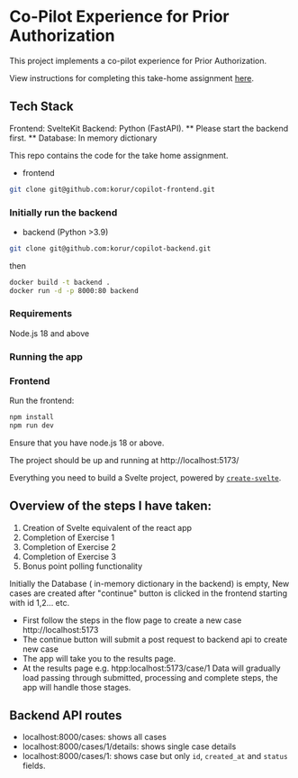 # Co-Pilot Experience for Prior Authorization

This project implements a co-pilot experience for Prior Authorization.

View instructions for completing this take-home assignment [here](https://co-helm.notion.site/Senior-Product-Engineer-Take-Home-6e82ec45cc2a46b59a0d9ee3aeb9449c).

## Tech Stack

Frontend: SvelteKit
Backend: Python (FastAPI). ** Please start the backend first. **
Database: In memory dictionary

This repo contains the code for the take home assignment.

- frontend

```bash
git clone git@github.com:korur/copilot-frontend.git
```

### Initially run the backend

- backend (Python >3.9)

```bash
git clone git@github.com:korur/copilot-backend.git
```

then

```bash
docker build -t backend .
docker run -d -p 8000:80 backend
```

### Requirements

Node.js 18 and above

### Running the app

### Frontend

Run the frontend:

```bash
npm install
npm run dev
```

Ensure that you have node.js 18 or above.

The project should be up and running at http://localhost:5173/

Everything you need to build a Svelte project, powered by [`create-svelte`](https://github.com/sveltejs/kit/tree/main/packages/create-svelte).

## Overview of the steps I have taken:

1. Creation of Svelte equivalent of the react app
2. Completion of Exercise 1
3. Completion of Exercise 2
4. Completion of Exercise 3
5. Bonus point polling functionality

Initially the Database ( in-memory dictionary in the backend) is empty, New cases are created after "continue" button is clicked in the frontend starting with id 1,2... etc.

- First follow the steps in the flow page to create a new case http://localhost:5173
- The continue button will submit a post request to backend api to create new case
- The app will take you to the results page.
- At the results page e.g. htpp:localhost:5173/case/1 Data will gradually load passing through submitted, processing and complete steps, the app will handle those stages.

## Backend API routes

- localhost:8000/cases: shows all cases
- localhost:8000/cases/1/details: shows single case details
- localhost:8000/cases/1: shows case but only `id`, `created_at` and `status` fields.
